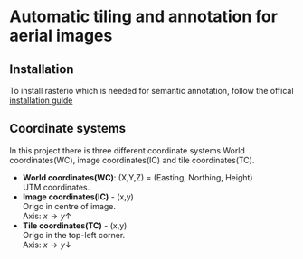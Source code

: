 # Automatic tiling and annotation for aerial images

## Installation
To install rasterio which is needed for semantic annotation, follow the offical [installation guide](https://rasterio.readthedocs.io/en/latest/installation.html)

## Coordinate systems
In this project there is three different coordinate systems World coordinates(WC), image coordinates(IC) and tile coordinates(TC).

- **World coordinates(WC)**:  (X,Y,Z) = (Easting, Northing, Height)  
    UTM coordinates. 
- **Image coordinates(IC)** - (x,y)   
    Origo in centre of image.  
    Axis: $x\rightarrow y\uparrow$  
- **Tile coordinates(TC)** - (x,y)  
    Origo in the top-left corner.  
    Axis: $x\rightarrow y\downarrow$

